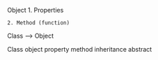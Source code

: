 Object 
    1. Properties

    2. Method (function)



Class --> Object

Class
object
property
method
inheritance
abstract

